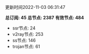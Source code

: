 更新时间2022-11-03 06:31:47

**总订阅: 45**
**总节点: 2387**
**有效节点: 484**
- ssr节点: 24
- v2ray节点: 253
- ss节点: 146
- trojan节点: 61
